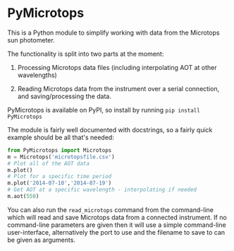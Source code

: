 # PyMicrotops

This is a Python module to simplify working with data from the Microtops sun photometer.

The functionality is split into two parts at the moment:

1) Processing Microtops data files (including interpolating AOT at other wavelengths)

2) Reading Microtops data from the instrument over a serial connection, and
saving/processing the data.

PyMicrotops is available on PyPI, so install by running `pip install PyMicrotops`

The module is fairly well documented with docstrings, so a fairly quick example should be all that's needed:

```python
from PyMicrotops import Microtops
m = Microtops('microtopsfile.csv')
# Plot all of the AOT data
m.plot()
# Plot for a specific time period
m.plot('2014-07-10','2014-07-19')
# Get AOT at a specific wavelength - interpolating if needed
m.aot(550)
```

You can also run the ``read_microtops`` command from the command-line which will read and save Microtops
data from a connected instrument. If no command-line parameters are given then it will use a simple command-line
user-interface, alternatively the port to use and the filename to save to can be given as arguments.
